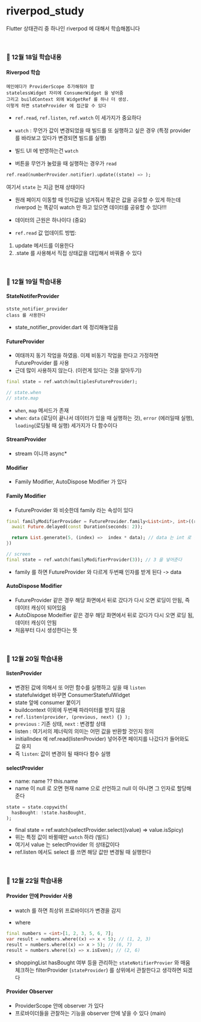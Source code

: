 # riverpod_study

Flutter 상태관리 중 하나인 riverpod 에 대해서 학습해봅니다

&nbsp;

### 🧐 12월 18일 학습내용

#### Riverpod 학습

```
메인에다가 ProviderScope 추가해줘야 함
statelessWidget 자리에 ConsumerWidget 을 넣어줌
그리고 buildContext 외에 WidgetRef 를 하나 더 생성.
이렇게 하면 stateProvider 에 접근할 수 있다
```

- `ref.read`, `ref.listen`, `ref.watch` 이 세가지가 중요하다

- `watch` : 무언가 값이 변경되었을 때 빌드를 또 실행하고 싶은 경우 (특정 provider 를 바라보고 있다가 변경되면 빌드를 실행)

- 빌드 UI 에 반영하는건 `watch`

- 버튼을 무언가 눌렀을 때 실행하는 경우가 `read`

```dart
ref.read(numberProvider.notifier).update((state) => );
```

여기서 `state` 는 지금 현재 상태이다

- 원래 페이지 이동할 때 인자값을 넘겨줘서 똑같은 값을 공유할 수 있게 하는데 riverpod 는 똑같이 watch 만 하고 있으면 데이터를 공유할 수 있다!!!

- 데이터의 근원은 하나이다 (중요)

- `ref.read` 값 업데이트 방법:

1. update 메서드를 이용한다
2. .state 를 사용해서 직접 상태값을 대입해서 바꿔줄 수 있다

&nbsp;

### 🧐 12월 19일 학습내용

#### StateNotiferProvider

```
stste_notifier_provider
class 를 사용한다
```

- state_notifier_provider.dart 에 정리해놓았음

#### FutureProvider

- 여태까지 동기 작업을 하였음. 이제 비동기 작업을 한다고 가정하면 FutureProvider 를 사용
- 근데 많이 사용하지 않는다. (이런게 있다는 것을 알아두기)

```dart
final state = ref.watch(multiplesFutureProvider);

// state.when
// state.map
```

- `when`, `map` 메서드가 존재
- `when`: `data` (로딩이 끝나서 데이터가 있을 때 실행하는 것), `error` (에러일때 실행), `loading`(로딩될 때 실행) 세가지가 다 함수이다

#### StreamProvider

- stream 이니까 async\*

#### Modifier

- Family Modifier, AutoDispose Modifier 가 있다

#### Family Modifier

- FutureProvider 와 비슷한데 family 라는 속성이 있다

```dart
final familyModifierProvider = FutureProvider.family<List<int>, int>((ref, data) async {
  await Future.delayed(const Duration(seconds: 2));

  return List.generate(5, (index) =>  index * data); // data 는 int 로 받아온다
})

// screen
final state = ref.watch(familyModifierProvider(3)); // 3 을 넣어준다
```

- family 를 하면 FutureProvider 와 다르게 두번째 인자를 받게 된다 -> data

#### AutoDispose Modifier

- FutureProvider 같은 경우 해당 화면에서 뒤로 갔다가 다시 오면 로딩이 안됨, 즉 데이터 캐싱이 되어있음
- AutoDispose Modeifier 같은 경우 해당 화면에서 뒤로 갔다가 다시 오면 로딩 됨, 데이터 캐싱이 안됨
- 처음부터 다시 생성한다는 뜻

&nbsp;

### 🧐 12월 20일 학습내용

#### listenProvider

- 변경된 값에 의해서 또 어떤 함수를 실행하고 싶을 때 `listen`
- statefulwidget 바꾸면 ConsumerStatefulWidget
- state 앞에 consumer 붙이기
- buildcontext 이외에 두번째 파라미터를 받지 않음
- `ref.listen(provider, (previous, next) {} );`
- `previous` : 기존 상태, `next` : 변경할 상태
- listen<int> : 여기서의 제너릭의 의미는 어떤 값을 반환할 것인지 정의
- initialIndex 에 ref.read(listenProvider) 넣어주면 페이지를 나갔다가 들어와도 값 유지
- 즉 `listen`: 값이 변경이 될 때마다 함수 실행

#### selectProvider

- name: name ?? this.name
- name 이 null 로 오면 현재 name 으로 선언하고 null 이 아니면 그 인자로 할당해준다

```dart
state = state.copywith(
  hasBought: !state.hasBought,
);
```

- final state = ref.watch(selectProvider.select((value) => value.isSpicy)
- 위는 특정 값이 바뀔때만 `watch` 하라 (빌드)
- 여기서 value 는 selectProvider 의 상태값이다
- ref.listen 에서도 select 를 쓰면 해당 값만 변경될 때 실행한다

&nbsp;

### 🧐 12월 22일 학습내용

#### Provider 안에 Provider 사용

- watch 를 하면 최상위 프로바이더가 변경을 감지

- where

```dart
final numbers = <int>[1, 2, 3, 5, 6, 7];
var result = numbers.where((x) => x < 5); // (1, 2, 3)
result = numbers.where((x) => x > 5); // (6, 7)
result = numbers.where((x) => x.isEven); // (2, 6)
```

- shoppingList hasBought 여부 등을 관리하는 `stateNotifierProvier` 와 매움 체크하는 filterProvider (`stateProvider`) 를 상위에서 관찰한다고 생각하면 되겠다

#### Provider Observer

- ProviderScope 안에 observer 가 있다
- 프로바이더들을 관찰하는 기능을 observer 안에 넣을 수 있다 (main)
